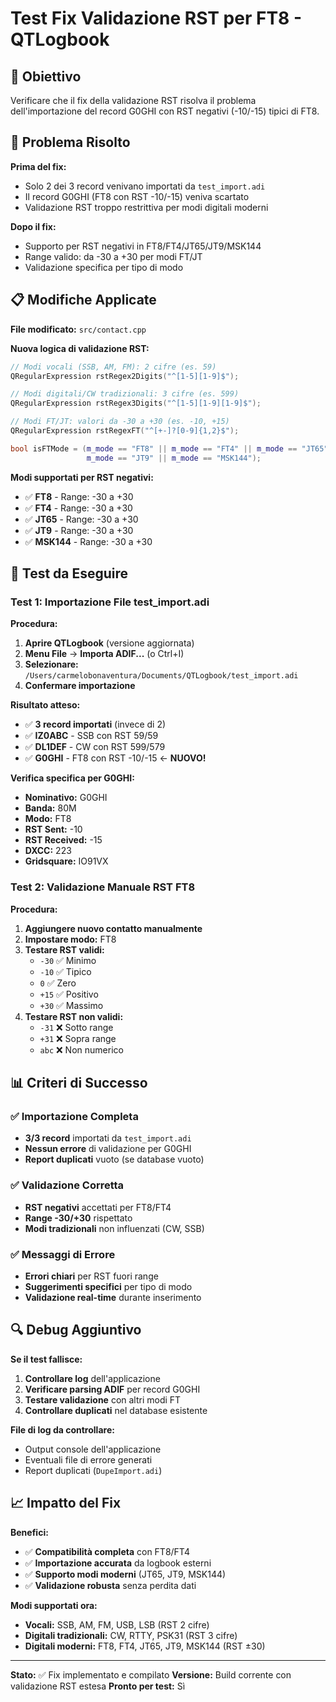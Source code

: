 # Test Fix Validazione RST per FT8 - QTLogbook

## 🎯 Obiettivo
Verificare che il fix della validazione RST risolva il problema dell'importazione del record G0GHI con RST negativi (-10/-15) tipici di FT8.

## 🐛 Problema Risolto

**Prima del fix:**
- Solo 2 dei 3 record venivano importati da `test_import.adi`
- Il record G0GHI (FT8 con RST -10/-15) veniva scartato
- Validazione RST troppo restrittiva per modi digitali moderni

**Dopo il fix:**
- Supporto per RST negativi in FT8/FT4/JT65/JT9/MSK144
- Range valido: da -30 a +30 per modi FT/JT
- Validazione specifica per tipo di modo

## 📋 Modifiche Applicate

**File modificato:** `src/contact.cpp`

**Nuova logica di validazione RST:**
```cpp
// Modi vocali (SSB, AM, FM): 2 cifre (es. 59)
QRegularExpression rstRegex2Digits("^[1-5][1-9]$");

// Modi digitali/CW tradizionali: 3 cifre (es. 599)
QRegularExpression rstRegex3Digits("^[1-5][1-9][1-9]$");

// Modi FT/JT: valori da -30 a +30 (es. -10, +15)
QRegularExpression rstRegexFT("^[+-]?[0-9]{1,2}$");

bool isFTMode = (m_mode == "FT8" || m_mode == "FT4" || m_mode == "JT65" || 
                 m_mode == "JT9" || m_mode == "MSK144");
```

**Modi supportati per RST negativi:**
- ✅ **FT8** - Range: -30 a +30
- ✅ **FT4** - Range: -30 a +30
- ✅ **JT65** - Range: -30 a +30
- ✅ **JT9** - Range: -30 a +30
- ✅ **MSK144** - Range: -30 a +30

## 🧪 Test da Eseguire

### Test 1: Importazione File test_import.adi

**Procedura:**
1. **Aprire QTLogbook** (versione aggiornata)
2. **Menu File** → **Importa ADIF...** (o Ctrl+I)
3. **Selezionare:** `/Users/carmelobonaventura/Documents/QTLogbook/test_import.adi`
4. **Confermare importazione**

**Risultato atteso:**
- ✅ **3 record importati** (invece di 2)
- ✅ **IZ0ABC** - SSB con RST 59/59
- ✅ **DL1DEF** - CW con RST 599/579
- ✅ **G0GHI** - FT8 con RST -10/-15 ← **NUOVO!**

**Verifica specifica per G0GHI:**
- **Nominativo:** G0GHI
- **Banda:** 80M
- **Modo:** FT8
- **RST Sent:** -10
- **RST Received:** -15
- **DXCC:** 223
- **Gridsquare:** IO91VX

### Test 2: Validazione Manuale RST FT8

**Procedura:**
1. **Aggiungere nuovo contatto manualmente**
2. **Impostare modo:** FT8
3. **Testare RST validi:**
   - `-30` ✅ Minimo
   - `-10` ✅ Tipico
   - `0` ✅ Zero
   - `+15` ✅ Positivo
   - `+30` ✅ Massimo
4. **Testare RST non validi:**
   - `-31` ❌ Sotto range
   - `+31` ❌ Sopra range
   - `abc` ❌ Non numerico

## 📊 Criteri di Successo

### ✅ Importazione Completa
- **3/3 record** importati da `test_import.adi`
- **Nessun errore** di validazione per G0GHI
- **Report duplicati** vuoto (se database vuoto)

### ✅ Validazione Corretta
- **RST negativi** accettati per FT8/FT4
- **Range -30/+30** rispettato
- **Modi tradizionali** non influenzati (CW, SSB)

### ✅ Messaggi di Errore
- **Errori chiari** per RST fuori range
- **Suggerimenti specifici** per tipo di modo
- **Validazione real-time** durante inserimento

## 🔍 Debug Aggiuntivo

**Se il test fallisce:**
1. **Controllare log** dell'applicazione
2. **Verificare parsing ADIF** per record G0GHI
3. **Testare validazione** con altri modi FT
4. **Controllare duplicati** nel database esistente

**File di log da controllare:**
- Output console dell'applicazione
- Eventuali file di errore generati
- Report duplicati (`DupeImport.adi`)

## 📈 Impatto del Fix

**Benefici:**
- ✅ **Compatibilità completa** con FT8/FT4
- ✅ **Importazione accurata** da logbook esterni
- ✅ **Supporto modi moderni** (JT65, JT9, MSK144)
- ✅ **Validazione robusta** senza perdita dati

**Modi supportati ora:**
- **Vocali:** SSB, AM, FM, USB, LSB (RST 2 cifre)
- **Digitali tradizionali:** CW, RTTY, PSK31 (RST 3 cifre)
- **Digitali moderni:** FT8, FT4, JT65, JT9, MSK144 (RST ±30)

---

**Stato:** ✅ Fix implementato e compilato
**Versione:** Build corrente con validazione RST estesa
**Pronto per test:** Sì